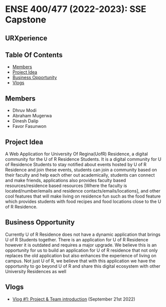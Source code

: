 # ENSE 400/477 (2022-2023): SSE Capstone
## URXperience



## Table Of Contents
* [Members](#members)
* [Project Idea](#project-idea)
* [Business Opportunity](#business-opportunity)
* [Vlogs](#vlogs)


## Members
* Dhruv Modi
* Abraham Mugerwa
* Dinesh Dalip
* Favor Fasunwon

## Project Idea
A Web Application for University Of Regina(UofR) Residence, a digital community for the U of R Residence Students. It is a digital community for U of Residence Students to stay notified about events hosted by U of R Residence and join these events, students can join a community based on their faculty and help each other out academically, students can connect and make friends, applications also provides faculty based resources/residence based resources [Where the faculty is located/number/emails and residence contacts/emails/locations], and other cool features that will make living on residence fun such as the food feature which provides students with food recipes and food locations close to the U of R Residence. 

## Business Opportunity
Currently U of R Residence does not have a dynamic application that brings U of R Students together. There is an application for U of R Residence however it is outdated and requires a major upgrade. We believe this is an opportunity for us to build an application for U of R residence that not only replaces the old application but also enhances the experience of living on campus.  Not just U of R, we believe that with this application we have the opportunity to go beyond U of R and share this digital ecosystem with other University Residences as well

## Vlogs
* [Vlog #1: Project & Team introduction](https://youtu.be/CwC5acNc9uk) (September 21st 2022)
